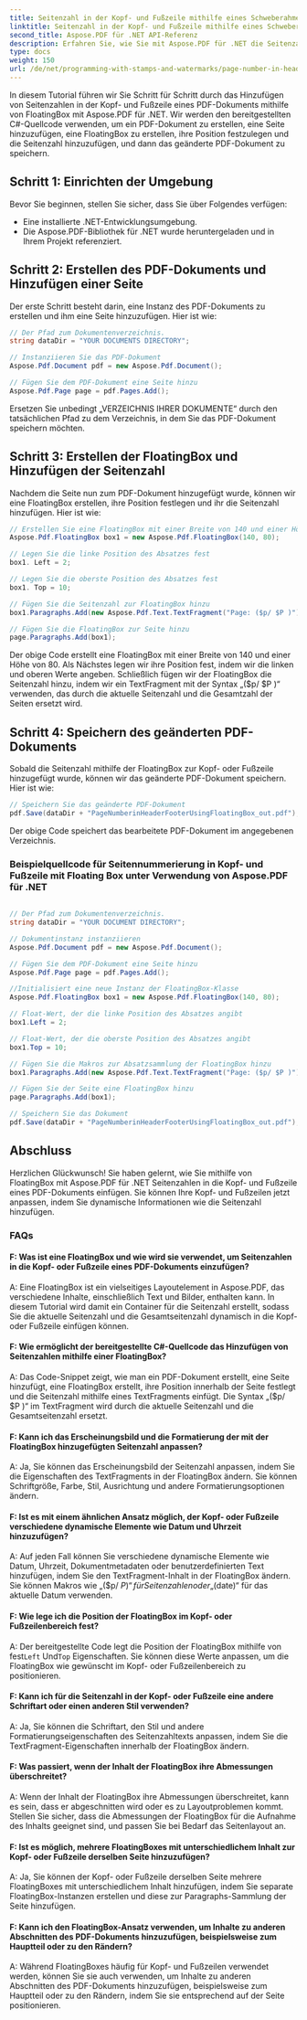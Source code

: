 ```yaml
---
title: Seitenzahl in der Kopf- und Fußzeile mithilfe eines Schweberahmens
linktitle: Seitenzahl in der Kopf- und Fußzeile mithilfe eines Schweberahmens
second_title: Aspose.PDF für .NET API-Referenz
description: Erfahren Sie, wie Sie mit Aspose.PDF für .NET die Seitenzahl in die Kopf- und Fußzeile eines PDF-Dokuments einfügen.
type: docs
weight: 150
url: /de/net/programming-with-stamps-and-watermarks/page-number-in-header-footer-using-floating-box/
---
```

In diesem Tutorial führen wir Sie Schritt für Schritt durch das Hinzufügen von Seitenzahlen in der Kopf- und Fußzeile eines PDF-Dokuments mithilfe von FloatingBox mit Aspose.PDF für .NET. Wir werden den bereitgestellten C#-Quellcode verwenden, um ein PDF-Dokument zu erstellen, eine Seite hinzuzufügen, eine FloatingBox zu erstellen, ihre Position festzulegen und die Seitenzahl hinzuzufügen, und dann das geänderte PDF-Dokument zu speichern.

## Schritt 1: Einrichten der Umgebung

Bevor Sie beginnen, stellen Sie sicher, dass Sie über Folgendes verfügen:

- Eine installierte .NET-Entwicklungsumgebung.
- Die Aspose.PDF-Bibliothek für .NET wurde heruntergeladen und in Ihrem Projekt referenziert.

## Schritt 2: Erstellen des PDF-Dokuments und Hinzufügen einer Seite

Der erste Schritt besteht darin, eine Instanz des PDF-Dokuments zu erstellen und ihm eine Seite hinzuzufügen. Hier ist wie:

```csharp
// Der Pfad zum Dokumentenverzeichnis.
string dataDir = "YOUR DOCUMENTS DIRECTORY";

// Instanziieren Sie das PDF-Dokument
Aspose.Pdf.Document pdf = new Aspose.Pdf.Document();

// Fügen Sie dem PDF-Dokument eine Seite hinzu
Aspose.Pdf.Page page = pdf.Pages.Add();
```

Ersetzen Sie unbedingt „VERZEICHNIS IHRER DOKUMENTE“ durch den tatsächlichen Pfad zu dem Verzeichnis, in dem Sie das PDF-Dokument speichern möchten.

## Schritt 3: Erstellen der FloatingBox und Hinzufügen der Seitenzahl

Nachdem die Seite nun zum PDF-Dokument hinzugefügt wurde, können wir eine FloatingBox erstellen, ihre Position festlegen und ihr die Seitenzahl hinzufügen. Hier ist wie:

```csharp
// Erstellen Sie eine FloatingBox mit einer Breite von 140 und einer Höhe von 80
Aspose.Pdf.FloatingBox box1 = new Aspose.Pdf.FloatingBox(140, 80);

// Legen Sie die linke Position des Absatzes fest
box1. Left = 2;

// Legen Sie die oberste Position des Absatzes fest
box1. Top = 10;

// Fügen Sie die Seitenzahl zur FloatingBox hinzu
box1.Paragraphs.Add(new Aspose.Pdf.Text.TextFragment("Page: ($p/ $P )"));

// Fügen Sie die FloatingBox zur Seite hinzu
page.Paragraphs.Add(box1);
```

Der obige Code erstellt eine FloatingBox mit einer Breite von 140 und einer Höhe von 80. Als Nächstes legen wir ihre Position fest, indem wir die linken und oberen Werte angeben. Schließlich fügen wir der FloatingBox die Seitenzahl hinzu, indem wir ein TextFragment mit der Syntax „($p/ $P )“ verwenden, das durch die aktuelle Seitenzahl und die Gesamtzahl der Seiten ersetzt wird.

## Schritt 4: Speichern des geänderten PDF-Dokuments

Sobald die Seitenzahl mithilfe der FloatingBox zur Kopf- oder Fußzeile hinzugefügt wurde, können wir das geänderte PDF-Dokument speichern. Hier ist wie:

```csharp
// Speichern Sie das geänderte PDF-Dokument
pdf.Save(dataDir + "PageNumberinHeaderFooterUsingFloatingBox_out.pdf");
```

Der obige Code speichert das bearbeitete PDF-Dokument im angegebenen Verzeichnis.

### Beispielquellcode für Seitennummerierung in Kopf- und Fußzeile mit Floating Box unter Verwendung von Aspose.PDF für .NET 
```csharp

// Der Pfad zum Dokumentenverzeichnis.
string dataDir = "YOUR DOCUMENT DIRECTORY";

// Dokumentinstanz instanziieren
Aspose.Pdf.Document pdf = new Aspose.Pdf.Document();

// Fügen Sie dem PDF-Dokument eine Seite hinzu
Aspose.Pdf.Page page = pdf.Pages.Add();

//Initialisiert eine neue Instanz der FloatingBox-Klasse
Aspose.Pdf.FloatingBox box1 = new Aspose.Pdf.FloatingBox(140, 80);

// Float-Wert, der die linke Position des Absatzes angibt
box1.Left = 2;

// Float-Wert, der die oberste Position des Absatzes angibt
box1.Top = 10;

// Fügen Sie die Makros zur Absatzsammlung der FloatingBox hinzu
box1.Paragraphs.Add(new Aspose.Pdf.Text.TextFragment("Page: ($p/ $P )"));

// Fügen Sie der Seite eine FloatingBox hinzu
page.Paragraphs.Add(box1);

// Speichern Sie das Dokument
pdf.Save(dataDir + "PageNumberinHeaderFooterUsingFloatingBox_out.pdf");

```

## Abschluss

Herzlichen Glückwunsch! Sie haben gelernt, wie Sie mithilfe von FloatingBox mit Aspose.PDF für .NET Seitenzahlen in die Kopf- und Fußzeile eines PDF-Dokuments einfügen. Sie können Ihre Kopf- und Fußzeilen jetzt anpassen, indem Sie dynamische Informationen wie die Seitenzahl hinzufügen.

### FAQs

#### F: Was ist eine FloatingBox und wie wird sie verwendet, um Seitenzahlen in die Kopf- oder Fußzeile eines PDF-Dokuments einzufügen?

A: Eine FloatingBox ist ein vielseitiges Layoutelement in Aspose.PDF, das verschiedene Inhalte, einschließlich Text und Bilder, enthalten kann. In diesem Tutorial wird damit ein Container für die Seitenzahl erstellt, sodass Sie die aktuelle Seitenzahl und die Gesamtseitenzahl dynamisch in die Kopf- oder Fußzeile einfügen können.

#### F: Wie ermöglicht der bereitgestellte C#-Quellcode das Hinzufügen von Seitenzahlen mithilfe einer FloatingBox?

A: Das Code-Snippet zeigt, wie man ein PDF-Dokument erstellt, eine Seite hinzufügt, eine FloatingBox erstellt, ihre Position innerhalb der Seite festlegt und die Seitenzahl mithilfe eines TextFragments einfügt. Die Syntax „($p/ $P )“ im TextFragment wird durch die aktuelle Seitenzahl und die Gesamtseitenzahl ersetzt.

#### F: Kann ich das Erscheinungsbild und die Formatierung der mit der FloatingBox hinzugefügten Seitenzahl anpassen?

A: Ja, Sie können das Erscheinungsbild der Seitenzahl anpassen, indem Sie die Eigenschaften des TextFragments in der FloatingBox ändern. Sie können Schriftgröße, Farbe, Stil, Ausrichtung und andere Formatierungsoptionen ändern.

#### F: Ist es mit einem ähnlichen Ansatz möglich, der Kopf- oder Fußzeile verschiedene dynamische Elemente wie Datum und Uhrzeit hinzuzufügen?

A: Auf jeden Fall können Sie verschiedene dynamische Elemente wie Datum, Uhrzeit, Dokumentmetadaten oder benutzerdefinierten Text hinzufügen, indem Sie den TextFragment-Inhalt in der FloatingBox ändern. Sie können Makros wie „($p/ $P )“ für Seitenzahlen oder „($date)“ für das aktuelle Datum verwenden.

#### F: Wie lege ich die Position der FloatingBox im Kopf- oder Fußzeilenbereich fest?
 A: Der bereitgestellte Code legt die Position der FloatingBox mithilfe von fest`Left` Und`Top` Eigenschaften. Sie können diese Werte anpassen, um die FloatingBox wie gewünscht im Kopf- oder Fußzeilenbereich zu positionieren.

#### F: Kann ich für die Seitenzahl in der Kopf- oder Fußzeile eine andere Schriftart oder einen anderen Stil verwenden?

A: Ja, Sie können die Schriftart, den Stil und andere Formatierungseigenschaften des Seitenzahltexts anpassen, indem Sie die TextFragment-Eigenschaften innerhalb der FloatingBox ändern.

#### F: Was passiert, wenn der Inhalt der FloatingBox ihre Abmessungen überschreitet?

A: Wenn der Inhalt der FloatingBox ihre Abmessungen überschreitet, kann es sein, dass er abgeschnitten wird oder es zu Layoutproblemen kommt. Stellen Sie sicher, dass die Abmessungen der FloatingBox für die Aufnahme des Inhalts geeignet sind, und passen Sie bei Bedarf das Seitenlayout an.

#### F: Ist es möglich, mehrere FloatingBoxes mit unterschiedlichem Inhalt zur Kopf- oder Fußzeile derselben Seite hinzuzufügen?

A: Ja, Sie können der Kopf- oder Fußzeile derselben Seite mehrere FloatingBoxes mit unterschiedlichem Inhalt hinzufügen, indem Sie separate FloatingBox-Instanzen erstellen und diese zur Paragraphs-Sammlung der Seite hinzufügen.

#### F: Kann ich den FloatingBox-Ansatz verwenden, um Inhalte zu anderen Abschnitten des PDF-Dokuments hinzuzufügen, beispielsweise zum Hauptteil oder zu den Rändern?

A: Während FloatingBoxes häufig für Kopf- und Fußzeilen verwendet werden, können Sie sie auch verwenden, um Inhalte zu anderen Abschnitten des PDF-Dokuments hinzuzufügen, beispielsweise zum Hauptteil oder zu den Rändern, indem Sie sie entsprechend auf der Seite positionieren.
